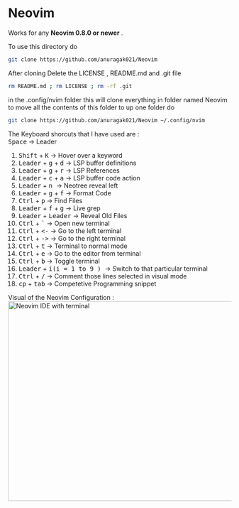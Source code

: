 # Neovim


Works for any **Neovim 0.8.0 or newer** .  
  
To use this directory do

```bash
git clone https://github.com/anuragak021/Neovim
```
After cloning Delete the LICENSE , README.md and .git file 

```bash
rm README.md ; rm LICENSE ; rm -rf .git
```
in the .config/nvim folder this will clone everything in folder named Neovim to move all the contents of this folder to up one folder do 

```bash
git clone https://github.com/anuragak021/Neovim ~/.config/nvim
```
The Keyboard shorcuts that I have used are : 
<br> 
<kbd>Space</kbd> -> Leader
1. <kbd>Shift</kbd> + <kbd>K</kbd> -> Hover over a keyword
2. <kbd>Leader</kbd> + <kbd>g</kbd> + <kbd>d</kbd> -> LSP buffer definitions
3. <kbd>Leader</kbd> + <kbd>g</kbd> + <kbd>r</kbd> -> LSP References
4. <kbd>Leader</kbd> + <kbd>c</kbd> + <kbd>a</kbd> -> LSP buffer code action
5. <kbd>Leader</kbd> + <kbd> n </kbd> -> Neotree reveal left
6. <kbd>Leader</kbd> + <kbd>g</kbd> + <kbd>f</kbd> -> Format Code
7. <kbd>Ctrl</kbd> + <kbd>p</kbd> -> Find Files
8. <kbd>Leader</kbd> + <kbd>f</kbd> + <kbd>g</kbd> -> Live grep
9. <kbd>Leader</kbd> + <kbd>Leader</kbd> -> Reveal Old Files
10. <kbd>Ctrl</kbd> + <kbd>`</kbd> -> Open new terminal
11. <kbd>Ctrl</kbd> + <kbd><-</kbd> -> Go to the left terminal
12. <kbd>Ctrl</kbd> + <kbd>-></kbd> -> Go to the right terminal
13. <kbd>Ctrl</kbd> + <kbd>t</kbd> -> Terminal to normal mode
14. <kbd>Ctrl</kbd> + <kbd>e</kbd> -> Go to the editor from terminal
15. <kbd>Ctrl</kbd> + <kbd>b</kbd> -> Toggle terminal
16. <kbd>Leader</kbd> + <kbd>i(i = 1 to 9 ) </kbd> -> Switch to that particular terminal
17. <kbd>Ctrl</kbd> + <kbd>/</kbd> -> Comment those lines selected in visual mode
18. <kbd>cp</kbd> + <kbd>tab</kbd> -> Competetive Programming snippet

Visual of the Neovim Configuration : 
<img width="800" height="450" alt="Neovim IDE with terminal" src="https://github.com/user-attachments/assets/7a7f0706-2c98-44b0-a227-5782e3720ed7" />


